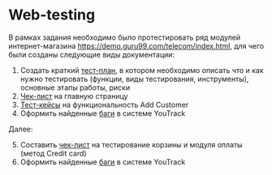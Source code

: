 # Web-testing

В рамках задания необходимо было протестировать ряд модулей интернет-магазина https://demo.guru99.com/telecom/index.html, для чего были созданы следующие виды документации:

1) Создать краткий <li1> <a href="https://docs.google.com/spreadsheets/d/17SDAYFxNyGMs_sWfQuu45ZbqU7c0E7Uf9HU3gAN2kfI/edit?usp=sharing">тест-план</a>, в котором необходимо описать что и как нужно тестировать (функции, виды тестирования, инструменты), основные этапы работы, риски</li1>
2) <li2> <a href="https://docs.google.com/spreadsheets/d/1fvjmDulqPzhGM6xD2XpLjPr7Vt3h7KJS8tgy-59Wr-A/edit?usp=sharing)https://docs.google.com/spreadsheets/d/1fvjmDulqPzhGM6xD2XpLjPr7Vt3h7KJS8tgy-59Wr-A/edit?usp=sharing">Чек-лист</a> на главную страницу</li2>
3) <li3> <a href="https://disk.yandex.ru/d/pZEM-5cWAFqYOA">Тест-кейсы</a> на функциональность Add Customer</li3>
4) Оформить найденные <li4> <a href="https://disk.yandex.ru/i/D2gdGPt3OvllXg">баги</a> в системе YouTrack</li4>

Далее:

5) Составить <li5> <a href="https://docs.google.com/spreadsheets/d/1PLmg3qZBg4gCso3l8jHil3kFz1JXBCM5LEn8mPMm9XY/edit?usp=sharing">чек-лист</a> на тестирование корзины и модуля оплаты (метод Credit card)</li5>
6) Оформить найденные <li4> <a href="https://disk.yandex.ru/i/OvkDu6IQ6oHySQ">баги</a> в системе YouTrack</li4>

